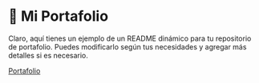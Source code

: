 # 📱 Mi Portafolio
 
Claro, aquí tienes un ejemplo de un README dinámico para tu repositorio de portafolio. Puedes modificarlo según tus necesidades y agregar más detalles si es necesario.


[Portafolio](https://lucsducks.netlify.app/)
